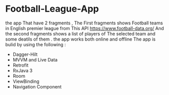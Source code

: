 # Football-League-App
the app That have 2 fragments , The First fragments shows Football teams in English premier league from This API https://www.football-data.org/
And the second fragments shows a list of players of The selected team and some deatils of them . the app works both online and offline 
The app is bulid by using the following :
* Dagger-Hilt
* MVVM and Live Data
* Retrofit
* RxJava 3
* Room
* ViewBinding
* Navigation Component 
